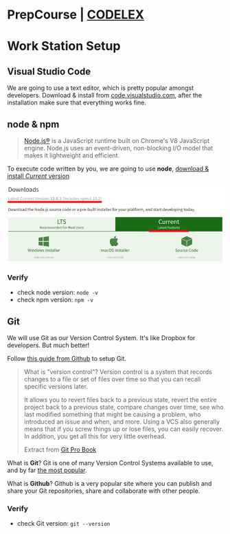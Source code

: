 # PrepCourse | [CODELEX](https://codelex.io)

# Work Station Setup

## Visual Studio Code

We are going to use a text editor, which is pretty popular amongst developers. Download & install from [code.visualstudio.com](https://code.visualstudio.com), after the installation make sure that everything works fine.

## node & npm

> [Node.js®](https://nodejs.org) is a JavaScript runtime built on Chrome's V8 JavaScript engine. Node.js uses an event-driven, non-blocking I/O model that makes it lightweight and efficient.

To execute code written by you, we are going to use **node**, [download & install *Current* version](https://nodejs.org/en/download)

![install node](./assets/node-install.png)

### Verify

 - check node version: `node -v`
 - check npm version: `npm -v`

## Git

We will use Git as our Version Control System. It's like Dropbox for developers. But much better!

Follow [this guide from Github](https://help.github.com/en/articles/set-up-git#setting-up-git) to setup Git.

> What is "version control"? Version control is a system that records changes to a file or set of files over time so that you can recall specific versions later.
> 
> It allows you to revert files back to a previous state, revert the entire project back to a previous state, compare changes over time, see who last modified something that might be causing a problem, who introduced an issue and when, and more. Using a VCS also generally means that if you screw things up or lose files, you can easily recover. In addition, you get all this for very little overhead.
>
> Extract from [Git Pro Book](https://git-scm.com/book/en/v2/Getting-Started-About-Version-Control)

What is **Git**? Git is one of many Version Control Systems available to use, and by far [the most popular](https://insights.stackoverflow.com/survey/2015#tech-sourcecontrol).

What is **Github**? Github is a very popular site where you can publish and share your Git repositories, share and collaborate with other people.

### Verify

 - check Git version: `git --version`
